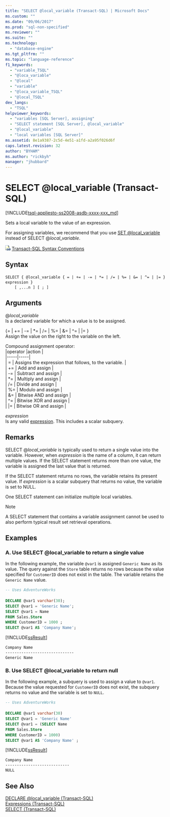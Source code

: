 ```yaml
---
title: "SELECT @local_variable (Transact-SQL) | Microsoft Docs"
ms.custom: ""
ms.date: "09/06/2017"
ms.prod: "sql-non-specified"
ms.reviewer: ""
ms.suite: ""
ms.technology: 
  - "database-engine"
ms.tgt_pltfrm: ""
ms.topic: "language-reference"
f1_keywords: 
  - "variable_TSQL"
  - "@loca_variable"
  - "@local"
  - "variable"
  - "@loca_variable_TSQL"
  - "@local_TSQL"
dev_langs: 
  - "TSQL"
helpviewer_keywords: 
  - "variables [SQL Server], assigning"
  - "SELECT statement [SQL Server], @local_variable"
  - "@local_variable"
  - "local variables [SQL Server]"
ms.assetid: 8e1a9387-2c5d-4e51-a1fd-a2a95f026d6f
caps.latest.revision: 32
author: "BYHAM"
ms.author: "rickbyh"
manager: "jhubbard"
---
```

# SELECT @local_variable (Transact-SQL)
[!INCLUDE[tsql-appliesto-ss2008-asdb-xxxx-xxx_md](../../includes/tsql-appliesto-ss2008-asdb-xxxx-xxx-md.md)]

  Sets a local variable to the value of an expression.  
  
 For assigning variables, we recommend that you use [SET @local_variable](../../t-sql/language-elements/set-local-variable-transact-sql.md) instead of SELECT @*local_variable*.  
  
 ![Topic link icon](../../database-engine/configure-windows/media/topic-link.gif "Topic link icon") [Transact-SQL Syntax Conventions](../../t-sql/language-elements/transact-sql-syntax-conventions-transact-sql.md)  
  
## Syntax  
  
```  
SELECT { @local_variable { = | += | -= | *= | /= | %= | &= | ^= | |= } expression } 
    [ ,...n ] [ ; ]  
```  
  
## Arguments  
@*local_variable*  
 Is a declared variable for which a value is to be assigned.  
  
{= | += | -= | \*= | /= | %= | &= | ^= | |= }   
Assign the value on the right to the variable on the left.  
  
Compound assignment operator:  
  |operator |action |   
  |-----|-----|  
  | = | Assigns the expression that follows, to the variable. |  
  | += | Add and assign |   
  | -= | Subtract and assign |  
  | \*= | Multiply and assign |  
  | /= | Divide and assign |  
  | %= | Modulo and assign |  
  | &= | Bitwise AND and assign |  
  | ^= | Bitwise XOR and assign |  
  | \|= | Bitwise OR and assign |  
  
 *expression*  
 Is any valid [expression](../../t-sql/language-elements/expressions-transact-sql.md). This includes a scalar subquery.  
  
## Remarks  
 SELECT @*local_variable* is typically used to return a single value into the variable. However, when *expression* is the name of a column, it can return multiple values. If the SELECT statement returns more than one value, the variable is assigned the last value that is returned.  
  
 If the SELECT statement returns no rows, the variable retains its present value. If *expression* is a scalar subquery that returns no value, the variable is set to NULL.  
  
 One SELECT statement can initialize multiple local variables.  
  
> [!NOTE]  
>  A SELECT statement that contains a variable assignment cannot be used to also perform typical result set retrieval operations.  
  
## Examples  
  
### A. Use SELECT @local_variable to return a single value  
 In the following example, the variable `@var1` is assigned `Generic Name` as its value. The query against the `Store` table returns no rows because the value specified for `CustomerID` does not exist in the table. The variable retains the `Generic Name` value.  
  
```sql  
-- Uses AdventureWorks    
  
DECLARE @var1 varchar(30);         
SELECT @var1 = 'Generic Name';         
SELECT @var1 = Name         
FROM Sales.Store         
WHERE CustomerID = 1000 ;        
SELECT @var1 AS 'Company Name';  
```  
  
 [!INCLUDE[ssResult](../../includes/ssresult-md.md)]  
  
 ```  
 Company Name  
 ------------------------------  
 Generic Name  
 ```  
  
### B. Use SELECT @local_variable to return null  
 In the following example, a subquery is used to assign a value to `@var1`. Because the value requested for `CustomerID` does not exist, the subquery returns no value and the variable is set to `NULL`.  
  
```sql  
-- Uses AdventureWorks  
  
DECLARE @var1 varchar(30)   
SELECT @var1 = 'Generic Name'   
SELECT @var1 = (SELECT Name   
FROM Sales.Store   
WHERE CustomerID = 1000)   
SELECT @var1 AS 'Company Name' ;  
```  
  
 [!INCLUDE[ssResult](../../includes/ssresult-md.md)]  
  
```  
Company Name  
----------------------------  
NULL  
```  
  
## See Also  
 [DECLARE @local_variable &#40;Transact-SQL&#41;](../../t-sql/language-elements/declare-local-variable-transact-sql.md)   
 [Expressions &#40;Transact-SQL&#41;](../../t-sql/language-elements/expressions-transact-sql.md)   
 [SELECT &#40;Transact-SQL&#41;](../../t-sql/queries/select-transact-sql.md)  
  
  
